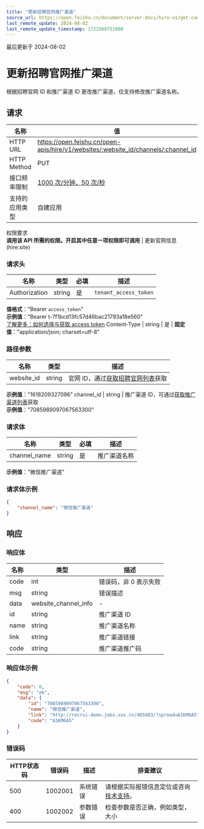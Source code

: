 ```yaml
---
title: "更新招聘官网推广渠道"
source_url: https://open.feishu.cn/document/server-docs/hire-v1/get-candidates/website/update
last_remote_update: 2024-08-02
last_remote_update_timestamp: 1722568751000
---
```

最后更新于 2024-08-02

# 更新招聘官网推广渠道

根据招聘官网 ID 和推广渠道 ID 更改推广渠道，仅支持修改推广渠道名称。

## 请求
名称 | 值
---|---
HTTP URL | https://open.feishu.cn/open-apis/hire/v1/websites/:website_id/channels/:channel_id
HTTP Method | PUT
接口频率限制 | [1000 次/分钟、50 次/秒](https://open.feishu.cn/document/ukTMukTMukTM/uUzN04SN3QjL1cDN)
支持的应用类型 | 自建应用
权限要求  
            **调用该 API 所需的权限。开启其中任意一项权限即可调用** | 更新官网信息(hire:site)

### 请求头

名称 | 类型 | 必填 | 描述
--- | --- | --- | ---
Authorization | string | 是 | `tenant_access_token`  
**值格式**："Bearer `access_token`"  
**示例值**："Bearer t-7f1bcd13fc57d46bac21793a18e560"  
[了解更多：如何选择与获取 access token](https://open.feishu.cn/document/uAjLw4CM/ugTN1YjL4UTN24CO1UjN/trouble-shooting/how-to-choose-which-type-of-token-to-use)
Content-Type | string | 是 | **固定值**："application/json; charset=utf-8"

### 路径参数

名称 | 类型 | 描述
--- | --- | ---
website_id | string | 官网 ID，通过[获取招聘官网列表](https://open.feishu.cn/document/ukTMukTMukTM/uMzM1YjLzMTN24yMzUjN/hire-v1/website/list)获取  
**示例值**："1618209327096"
channel_id | string | 推广渠道 ID，可通过[获取推广渠道列表](https://open.feishu.cn/document/ukTMukTMukTM/uMzM1YjLzMTN24yMzUjN/hire-v1/website-channel/list)获取  
**示例值**："7085989097067563300"

### 请求体

名称 | 类型 | 必填 | 描述
--- | --- | --- | ---
channel_name | string | 是 | 推广渠道名称  
**示例值**："微信推广渠道"

### 请求体示例
```json
{
    "channel_name": "微信推广渠道"
}
```

## 响应

### 响应体

名称 | 类型 | 描述
--- | --- | ---
code | int | 错误码，非 0 表示失败
msg | string | 错误描述
data | website_channel_info | \-
id | string | 推广渠道 ID
name | string | 推广渠道名称
link | string | 推广渠道链接
code | string | 推广渠道推广码

### 响应体示例
```json
{
    "code": 0,
    "msg": "ok",
    "data": {
        "id": "7085989097067563300",
        "name": "微信推广渠道",
        "link": "http://recrui-demo.jobs.xxx.cn/485083/?spread=A1KM6A5",
        "code": "A1KM6A5"
    }
}
```

### 错误码

HTTP状态码 | 错误码 | 描述 | 排查建议
--- | --- | --- | ---
500 | 1002001 | 系统错误 | 请根据实际报错信息定位或咨询[技术支持](https://applink.feishu.cn/TLJpeNdW)。
400 | 1002002 | 参数错误 | 检查参数是否正确，例如类型，大小
